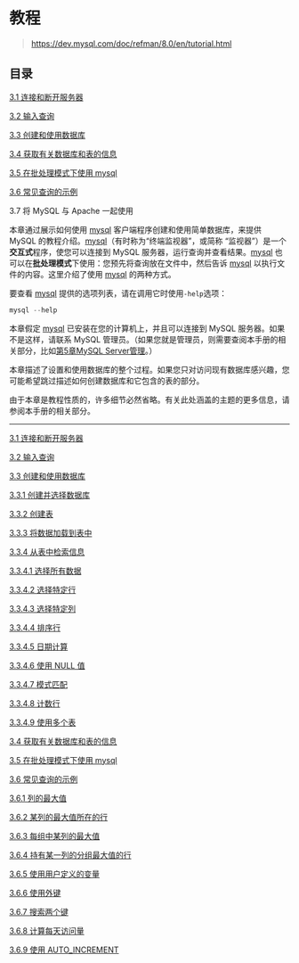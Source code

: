 # 教程

> https://dev.mysql.com/doc/refman/8.0/en/tutorial.html


## 目录

[3.1 连接和断开服务器](数据存储/MySQL8/MySQL-Server-参考手册/教程/#连接和断开服务器)

[3.2 输入查询](数据存储/MySQL8/MySQL-Server-参考手册/教程/#输入查询)

[3.3 创建和使用数据库](数据存储/MySQL8/MySQL-Server-参考手册/教程/#创建和使用数据库)

[3.4 获取有关数据库和表的信息](数据存储/MySQL8/MySQL-Server-参考手册/教程/#获取有关数据库和表的信息)

[3.5 在批处理模式下使用 mysql](数据存储/MySQL8/MySQL-Server-参考手册/教程/#batch-mode)

[3.6 常见查询的示例](数据存储/MySQL8/MySQL-Server-参考手册/教程/#常见查询的示例)

3.7 将 MySQL 与 Apache 一起使用


本章通过展示如何使用 [mysql](https://dev.mysql.com/doc/refman/8.0/en/mysql.html) 客户端程序创建和使用简单数据库，来提供 MySQL 的教程介绍。[mysql](https://dev.mysql.com/doc/refman/8.0/en/mysql.html)（有时称为“终端监视器”，或简称 “监视器”）是一个**交互式**程序，使您可以连接到 MySQL 服务器，运行查询并查看结果。[mysql](https://dev.mysql.com/doc/refman/8.0/en/mysql.html) 也可以在**批处理模式**下使用：您预先将查询放在文件中，然后告诉 [mysql](https://dev.mysql.com/doc/refman/8.0/en/mysql.html) 以执行文件的内容。这里介绍了使用 [mysql](https://dev.mysql.com/doc/refman/8.0/en/mysql.html) 的两种方式。

要查看 [mysql](https://dev.mysql.com/doc/refman/8.0/en/mysql.html) 提供的选项列表，请在调用它时使用`-help`选项：

```powershell
mysql --help
```

本章假定 [mysql](https://dev.mysql.com/doc/refman/8.0/en/mysql.html) 已安装在您的计算机上，并且可以连接到 MySQL 服务器。如果不是这样，请联系 MySQL 管理员。（如果您就是管理员，则需要查阅本手册的相关部分，比如[第5章MySQL Server管理](https://dev.mysql.com/doc/refman/8.0/en/server-administration.html)。）

本章描述了设置和使用数据库的整个过程。如果您只对访问现有数据库感兴趣，您可能希望跳过描述如何创建数据库和它包含的表的部分。

由于本章是教程性质的，许多细节必然省略。有关此处涵盖的主题的更多信息，请参阅本手册的相关部分。

***

[3.1 连接和断开服务器](连接和断开服务器.md ':include')

[3.2 输入查询](输入查询.md ':include')

[3.3 创建和使用数据库](创建和使用数据库/README.md ':include')

[3.3.1 创建并选择数据库](创建和使用数据库/创建并选择数据库.md ':include')

[3.3.2 创建表](创建和使用数据库/创建表.md ':include')

[3.3.3 将数据加载到表中](创建和使用数据库/将数据加载到表中.md ':include')

[3.3.4 从表中检索信息](创建和使用数据库/从表中检索信息/README.md ':include')

[3.3.4.1 选择所有数据](创建和使用数据库/从表中检索信息/选择所有数据.md ':include')

[3.3.4.2 选择特定行](创建和使用数据库/从表中检索信息/选择特定行.md ':include')

[3.3.4.3 选择特定列](创建和使用数据库/从表中检索信息/选择特定列.md ':include')

[3.3.4.4 排序行](创建和使用数据库/从表中检索信息/排序行.md ':include')

[3.3.4.5 日期计算](创建和使用数据库/从表中检索信息/日期计算.md ':include')

[3.3.4.6 使用 NULL 值](创建和使用数据库/从表中检索信息/使用NULL值.md ':include')

[3.3.4.7 模式匹配](创建和使用数据库/从表中检索信息/模式匹配.md ':include')

[3.3.4.8 计数行](创建和使用数据库/从表中检索信息/计数行.md ':include')

[3.3.4.9 使用多个表](创建和使用数据库/从表中检索信息/使用多个表.md ':include')

[3.4 获取有关数据库和表的信息](获取有关数据库和表的信息.md ':include')

[3.5 在批处理模式下使用 mysql](在批处理模式下使用mysql.md ':include')

[3.6 常见查询的示例](常见查询的示例/README.md ':include')

[3.6.1 列的最大值](常见查询的示例/列的最大值.md ':include')

[3.6.2 某列的最大值所在的行](常见查询的示例/某列的最大值所在的行.md ':include')

[3.6.3 每组中某列的最大值](常见查询的示例/每组中某列的最大值.md ':include')

[3.6.4 持有某一列的分组最大值的行](常见查询的示例/持有某一列的分组最大值的行.md ':include')

[3.6.5 使用用户定义的变量](常见查询的示例/使用用户定义的变量.md ':include')

[3.6.6 使用外键](常见查询的示例/使用外键.md ':include')

[3.6.7 搜索两个键](常见查询的示例/搜索两个键.md ':include')

[3.6.8 计算每天访问量](常见查询的示例/计算每天访问量.md ':include')

[3.6.9 使用 AUTO_INCREMENT](常见查询的示例/使用AUTO_INCREMENT.md ':include')
